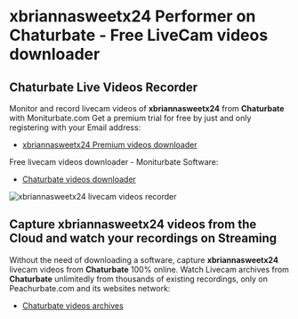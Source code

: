 # xbriannasweetx24 Performer on Chaturbate - Free LiveCam videos downloader

## Chaturbate Live Videos Recorder

Monitor and record livecam videos of **xbriannasweetx24** from **Chaturbate** with Moniturbate.com
Get a premium trial for free by just and only registering with your Email address:
* [xbriannasweetx24 Premium videos downloader](https://moniturbate.com/request-demo-licence-key.html)

Free livecam videos downloader - Moniturbate Software:
* [Chaturbate videos downloader](https://moniturbate.com/moniturbate-download-software.html)

![xbriannasweetx24 livecam videos recorder](https://peachurnet.com/templates/moniturbate-software.png)


## Capture xbriannasweetx24 videos from the Cloud and watch your recordings on Streaming

Without the need of downloading a software, capture **xbriannasweetx24** livecam videos from **Chaturbate** 100% online.
Watch Livecam archives from **Chaturbate** unlimitedly from thousands of existing recordings, only on Peachurbate.com and its websites network:
* [Chaturbate videos archives](https://peachurnet.com/)